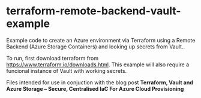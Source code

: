 # terraform-remote-backend-vault-example

Example code to create an Azure environment via Terraform using a Remote Backend (Azure Storage Containers) and looking up secrets from Vault..

To run, first download terraform from https://www.terraform.io/downloads.html. This example will also require a funcional instance of Vault with working secrets.

Files intended for use in conjuction with the blog post **Terraform, Vault and Azure Storage – Secure, Centralised IaC For Azure Cloud Provisioning**

